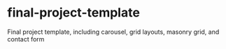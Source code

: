 # final-project-template
Final project template, including carousel, grid layouts, masonry grid, and contact form
